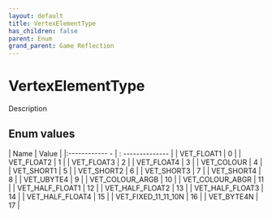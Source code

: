 ```yaml
---
layout: default
title: VertexElementType
has_children: false
parent: Enum
grand_parent: Game Reflection
---
```

# VertexElementType
Description 

## Enum values
| Name | Value |
|:------------ - | : -------------- |
| VET_FLOAT1 | 0 |
| VET_FLOAT2 | 1 |
| VET_FLOAT3 | 2 |
| VET_FLOAT4 | 3 |
| VET_COLOUR | 4 |
| VET_SHORT1 | 5 |
| VET_SHORT2 | 6 |
| VET_SHORT3 | 7 |
| VET_SHORT4 | 8 |
| VET_UBYTE4 | 9 |
| VET_COLOUR_ARGB | 10 |
| VET_COLOUR_ABGR | 11 |
| VET_HALF_FLOAT1 | 12 |
| VET_HALF_FLOAT2 | 13 |
| VET_HALF_FLOAT3 | 14 |
| VET_HALF_FLOAT4 | 15 |
| VET_FIXED_11_11_10N | 16 |
| VET_BYTE4N | 17 |
